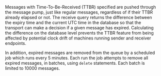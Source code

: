 Messages with Time-To-Be-Received (TTBR) specified are pushed through the message pump, just like regular messages, regardless of if their TTBR already elapsed or not. The receive query returns the difference between the expiry time and the current UTC time in the database so that the transport can make a decision if a given message has expired. Calculating the difference on the database level prevents the TTBR feature from being affected by potential clock drift of machines running sender and receiver endpoints.

In addition, expired messages are removed from the queue by a scheduled job which runs every 5 minutes. Each run the job attempts to remove all expired messages, in batches, using `delete` statements. Each batch is limited to 10000 messages.
